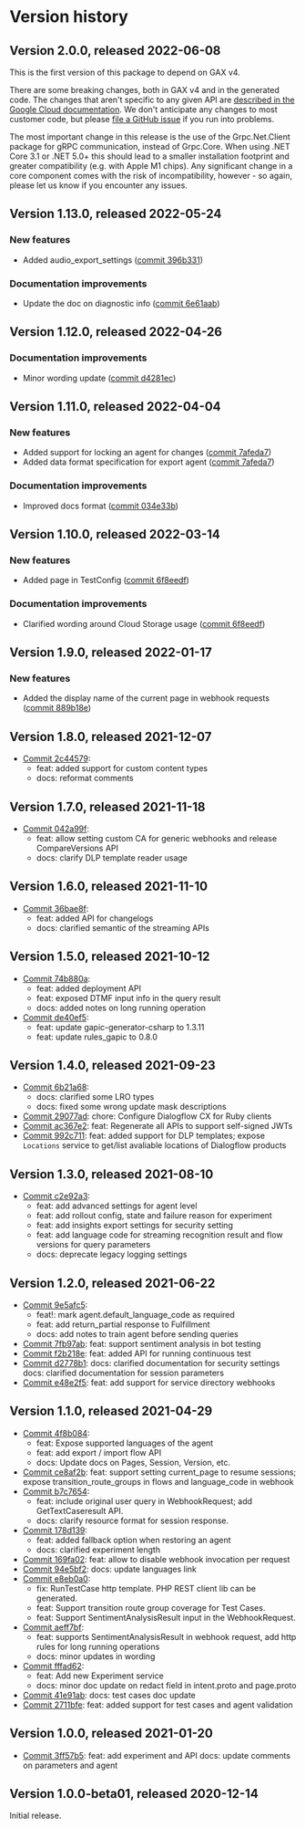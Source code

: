 # Version history

## Version 2.0.0, released 2022-06-08

This is the first version of this package to depend on GAX v4.

There are some breaking changes, both in GAX v4 and in the generated
code. The changes that aren't specific to any given API are [described in the Google Cloud
documentation](https://cloud.google.com/dotnet/docs/reference/help/breaking-gax4).
We don't anticipate any changes to most customer code, but please [file a
GitHub issue](https://github.com/googleapis/google-cloud-dotnet/issues/new/choose)
if you run into problems.

The most important change in this release is the use of the Grpc.Net.Client package
for gRPC communication, instead of Grpc.Core. When using .NET Core 3.1 or .NET 5.0+
this should lead to a smaller installation footprint and greater compatibility (e.g.
with Apple M1 chips). Any significant change in a core component comes with the risk
of incompatibility, however - so again, please let us know if you encounter any
issues.


## Version 1.13.0, released 2022-05-24

### New features

- Added audio_export_settings ([commit 396b331](https://github.com/googleapis/google-cloud-dotnet/commit/396b3316365f67eced6fb96320738c439f2b1bd7))

### Documentation improvements

- Update the doc on diagnostic info ([commit 6e61aab](https://github.com/googleapis/google-cloud-dotnet/commit/6e61aabbedcd6009980f876d880ba2aa5874bf16))

## Version 1.12.0, released 2022-04-26

### Documentation improvements

- Minor wording update ([commit d4281ec](https://github.com/googleapis/google-cloud-dotnet/commit/d4281ecab7d92f097db170e837640ab28719519b))

## Version 1.11.0, released 2022-04-04

### New features

- Added support for locking an agent for changes ([commit 7afeda7](https://github.com/googleapis/google-cloud-dotnet/commit/7afeda772cb17f1bd039bd53554df68e67cff1b9))
- Added data format specification for export agent ([commit 7afeda7](https://github.com/googleapis/google-cloud-dotnet/commit/7afeda772cb17f1bd039bd53554df68e67cff1b9))

### Documentation improvements

- Improved docs format ([commit 034e33b](https://github.com/googleapis/google-cloud-dotnet/commit/034e33b72ef0ad4e40cbc6fe3838b30fbde59e57))

## Version 1.10.0, released 2022-03-14

### New features

- Added page in TestConfig ([commit 6f8eedf](https://github.com/googleapis/google-cloud-dotnet/commit/6f8eedfe6d4e0433331bef4480db18a50d0292ce))

### Documentation improvements

- Clarified wording around Cloud Storage usage ([commit 6f8eedf](https://github.com/googleapis/google-cloud-dotnet/commit/6f8eedfe6d4e0433331bef4480db18a50d0292ce))
## Version 1.9.0, released 2022-01-17

### New features

- Added the display name of the current page in webhook requests ([commit 889b18e](https://github.com/googleapis/google-cloud-dotnet/commit/889b18e0efeae3a6095d46813d436b36f9d190d4))

## Version 1.8.0, released 2021-12-07

- [Commit 2c44579](https://github.com/googleapis/google-cloud-dotnet/commit/2c44579):
  - feat: added support for custom content types
  - docs: reformat comments

## Version 1.7.0, released 2021-11-18

- [Commit 042a99f](https://github.com/googleapis/google-cloud-dotnet/commit/042a99f):
  - feat: allow setting custom CA for generic webhooks and release CompareVersions API
  - docs: clarify DLP template reader usage

## Version 1.6.0, released 2021-11-10

- [Commit 36bae8f](https://github.com/googleapis/google-cloud-dotnet/commit/36bae8f):
  - feat: added API for changelogs
  - docs: clarified semantic of the streaming APIs
## Version 1.5.0, released 2021-10-12

- [Commit 74b880a](https://github.com/googleapis/google-cloud-dotnet/commit/74b880a):
  - feat: added deployment API
  - feat: exposed DTMF input info in the query result
  - docs: added notes on long running operation
- [Commit de40ef5](https://github.com/googleapis/google-cloud-dotnet/commit/de40ef5):
  - feat: update gapic-generator-csharp to 1.3.11
  - feat: update rules_gapic to 0.8.0

## Version 1.4.0, released 2021-09-23

- [Commit 6b21a68](https://github.com/googleapis/google-cloud-dotnet/commit/6b21a68):
  - docs: clarified some LRO types
  - docs: fixed some wrong update mask descriptions
- [Commit 29077ad](https://github.com/googleapis/google-cloud-dotnet/commit/29077ad): chore: Configure Dialogflow CX for Ruby clients
- [Commit ac367e2](https://github.com/googleapis/google-cloud-dotnet/commit/ac367e2): feat: Regenerate all APIs to support self-signed JWTs
- [Commit 992c711](https://github.com/googleapis/google-cloud-dotnet/commit/992c711): feat: added support for DLP templates; expose `Locations` service to get/list avaliable locations of Dialogflow products

## Version 1.3.0, released 2021-08-10

- [Commit c2e92a3](https://github.com/googleapis/google-cloud-dotnet/commit/c2e92a3):
  - feat: add advanced settings for agent level
  - feat: add rollout config, state and failure reason for experiment
  - feat: add insights export settings for security setting
  - feat: add language code for streaming recognition result and flow versions for query parameters
  - docs: deprecate legacy logging settings

## Version 1.2.0, released 2021-06-22

- [Commit 9e5afc5](https://github.com/googleapis/google-cloud-dotnet/commit/9e5afc5):
  - feat!: mark agent.default_language_code as required
  - feat: add return_partial response to Fulfillment
  - docs: add notes to train agent before sending queries
- [Commit 7fb97ab](https://github.com/googleapis/google-cloud-dotnet/commit/7fb97ab): feat: support sentiment analysis in bot testing
- [Commit f2b218e](https://github.com/googleapis/google-cloud-dotnet/commit/f2b218e): feat: added API for running continuous test
- [Commit d2778b1](https://github.com/googleapis/google-cloud-dotnet/commit/d2778b1): docs: clarified documentation for security settings docs: clarified documentation for session parameters
- [Commit e48e2f5](https://github.com/googleapis/google-cloud-dotnet/commit/e48e2f5): feat: add support for service directory webhooks

## Version 1.1.0, released 2021-04-29

- [Commit 4f8b084](https://github.com/googleapis/google-cloud-dotnet/commit/4f8b084):
  - feat: Expose supported languages of the agent
  - feat: add export / import flow API
  - docs: Update docs on Pages, Session, Version, etc.
- [Commit ce8af2b](https://github.com/googleapis/google-cloud-dotnet/commit/ce8af2b): feat: support setting current_page to resume sessions; expose transition_route_groups in flows and language_code in webhook
- [Commit b7c7654](https://github.com/googleapis/google-cloud-dotnet/commit/b7c7654): 
  - feat: include original user query in WebhookRequest; add GetTextCaseresult API.
  - docs: clarify resource format for session response.
- [Commit 178d139](https://github.com/googleapis/google-cloud-dotnet/commit/178d139):
  - feat: added fallback option when restoring an agent
  - docs: clarified experiment length
- [Commit 169fa02](https://github.com/googleapis/google-cloud-dotnet/commit/169fa02): feat: allow to disable webhook invocation per request
- [Commit 94e5bf2](https://github.com/googleapis/google-cloud-dotnet/commit/94e5bf2): docs: update languages link
- [Commit e8eb0a0](https://github.com/googleapis/google-cloud-dotnet/commit/e8eb0a0):
  - fix: RunTestCase http template. PHP REST client lib can be generated.
  - feat: Support transition route group coverage for Test Cases.
  - feat: Support SentimentAnalysisResult input in the WebhookRequest.
- [Commit aeff7bf](https://github.com/googleapis/google-cloud-dotnet/commit/aeff7bf):
  - feat: supports SentimentAnalysisResult in webhook request, add http rules for long running operations
  - docs: minor updates in wording
- [Commit fffad62](https://github.com/googleapis/google-cloud-dotnet/commit/fffad62):
  - feat: Add new Experiment service
  - docs: minor doc update on redact field in intent.proto and page.proto
- [Commit 41e91ab](https://github.com/googleapis/google-cloud-dotnet/commit/41e91ab): docs: test cases doc update
- [Commit 2711bfe](https://github.com/googleapis/google-cloud-dotnet/commit/2711bfe): feat: added support for test cases and agent validation

## Version 1.0.0, released 2021-01-20

- [Commit 3ff57b5](https://github.com/googleapis/google-cloud-dotnet/commit/3ff57b5): feat: add experiment and API docs: update comments on parameters and agent

## Version 1.0.0-beta01, released 2020-12-14

Initial release.
